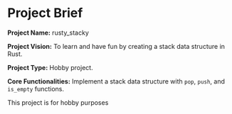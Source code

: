 # Project Brief

**Project Name:** rusty_stacky

**Project Vision:** To learn and have fun by creating a stack data structure in Rust.

**Project Type:** Hobby project.

**Core Functionalities:** Implement a stack data structure with `pop`, `push`, and `is_empty` functions.

This project is for hobby purposes